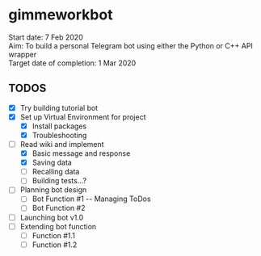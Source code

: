 # gimmeworkbot

Start date: 7 Feb 2020  
Aim: To build a personal Telegram bot using either the Python or C++ API wrapper  
Target date of completion: 1 Mar 2020

## TODOS
- [x] Try building tutorial bot
- [x] Set up Virtual Environment for project
  - [x] Install packages
  - [x] Troubleshooting
- [ ] Read wiki and implement
  - [x] Basic message and response
  - [x] Saving data
  - [ ] Recalling data
  - [ ] Building tests...?
- [ ] Planning bot design
  - [ ] Bot Function #1 -- Managing ToDos
  - [ ] Bot Function #2
- [ ] Launching bot v1.0
- [ ] Extending bot function
  - [ ] Function #1.1
  - [ ] Function #1.2
